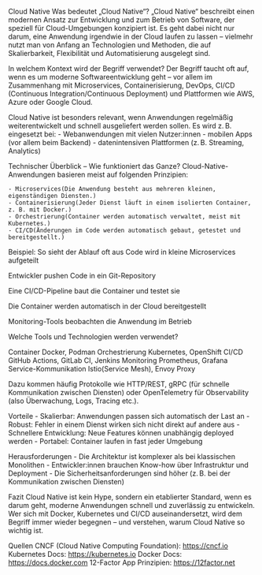 Cloud Native
Was bedeutet „Cloud Native“?
„Cloud Native“ beschreibt einen modernen Ansatz zur Entwicklung und 
zum Betrieb von Software, der speziell für Cloud-Umgebungen konzipiert ist. 
Es geht dabei nicht nur darum, eine Anwendung irgendwie in der Cloud laufen zu lassen –
vielmehr nutzt man von Anfang an Technologien und Methoden,
die auf Skalierbarkeit, Flexibilität und Automatisierung ausgelegt sind.

In welchem Kontext wird der Begriff verwendet?
Der Begriff taucht oft auf, wenn es um moderne Softwareentwicklung geht – 
vor allem im Zusammenhang mit Microservices, Containerisierung, DevOps,
CI/CD (Continuous Integration/Continuous Deployment) und Plattformen wie AWS, Azure oder Google Cloud.

Cloud Native ist besonders relevant, wenn Anwendungen regelmäßig weiterentwickelt und schnell ausgeliefert werden sollen. 
Es wird z. B. eingesetzt bei:
	- Webanwendungen mit vielen Nutzer:innen
	- mobilen Apps (vor allem beim Backend)
	- datenintensiven Plattformen (z. B. Streaming, Analytics)

Technischer Überblick – Wie funktioniert das Ganze?
Cloud-Native-Anwendungen basieren meist auf folgenden Prinzipien:

	- Microservices(Die Anwendung besteht aus mehreren kleinen, eigenständigen Diensten.)
	- Containerisierung(Jeder Dienst läuft in einem isolierten Container, z. B. mit Docker.)
	- Orchestrierung(Container werden automatisch verwaltet, meist mit Kubernetes.)
	- CI/CD(Änderungen im Code werden automatisch gebaut, getestet und bereitgestellt.)

Beispiel: So sieht der Ablauf oft aus
Code wird in kleine Microservices aufgeteilt

Entwickler pushen Code in ein Git-Repository

Eine CI/CD-Pipeline baut die Container und testet sie

Die Container werden automatisch in der Cloud bereitgestellt

Monitoring-Tools beobachten die Anwendung im Betrieb


Welche Tools und Technologien werden verwendet?

Container
	Docker, 
	Podman
Orchestrierung
	Kubernetes, 
	OpenShift
CI/CD
	GitHub Actions, 
	GitLab CI, 
	Jenkins
Monitoring
	Prometheus, 
	Grafana
Service-Kommunikation
	Istio(Service Mesh), 
	Envoy Proxy

Dazu kommen häufig Protokolle wie HTTP/REST, gRPC (für schnelle Kommunikation zwischen Diensten) 
oder OpenTelemetry für Observability (also Überwachung, Logs, Tracing etc.).

Vorteile
	- Skalierbar: Anwendungen passen sich automatisch der Last an
	- Robust: Fehler in einem Dienst wirken sich nicht direkt auf andere aus
	- Schnellere Entwicklung: Neue Features können unabhängig deployed werden
	- Portabel: Container laufen in fast jeder Umgebung

Herausforderungen
	- Die Architektur ist komplexer als bei klassischen Monolithen
	- Entwickler:innen brauchen Know-how über Infrastruktur und Deployment
	- Die Sicherheitsanforderungen sind höher (z. B. bei der Kommunikation zwischen Diensten)

Fazit
Cloud Native ist kein Hype, sondern ein etablierter Standard, wenn es darum geht, moderne Anwendungen schnell und zuverlässig zu entwickeln. 
Wer sich mit Docker, Kubernetes und CI/CD auseinandersetzt, wird dem Begriff immer wieder begegnen – und verstehen, warum Cloud Native so wichtig ist.



Quellen
CNCF (Cloud Native Computing Foundation): https://cncf.io
Kubernetes Docs: https://kubernetes.io
Docker Docs: https://docs.docker.com
12-Factor App Prinzipien: https://12factor.net
